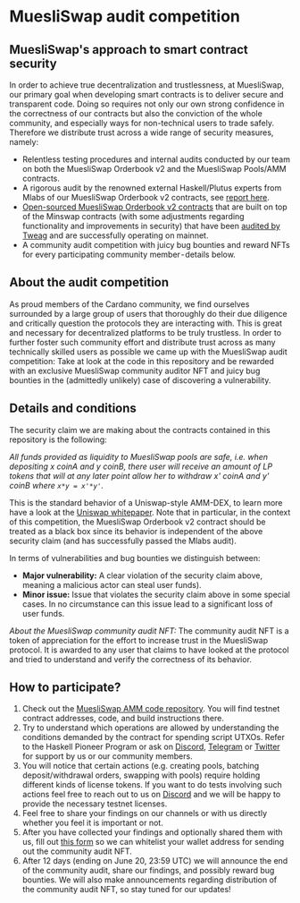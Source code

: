 # MuesliSwap audit competition

## MuesliSwap's approach to smart contract security

In order to achieve true decentralization and trustlessness, at MuesliSwap, our primary goal when developing smart contracts is to deliver secure and transparent code. Doing so requires not only our own strong confidence in the correctness of our contracts but also the conviction of the whole community, and especially ways for non-technical users to trade safely. Therefore we distribute trust across a wide range of security measures, namely:

- Relentless testing procedures and internal audits conducted by our team on both the MuesliSwap Orderbook v2 and the MuesliSwap Pools/AMM contracts.
- A rigorous audit by the renowned external Haskell/Plutus experts from Mlabs of our MuesliSwap Orderbook v2 contracts, see [report here](https://github.com/mlabs-haskell/muesliswap-audit-public/blob/master/MuesliSwap-audit-report.pdf).
- [Open-sourced MuesliSwap Orderbook v2 contracts](https://github.com/MuesliSwapTeam/muesliswap-cardano-pool-contracts) that are built on top of the Minswap contracts (with some adjustments regarding functionality and improvements in security) that have been [audited by Tweag](https://www.tweag.io/27d9c5c6f71d11f2f6c6e853a90b42ad/MinSwap-Jan31.pdf) and are successfully operating on mainnet.
- A community audit competition with juicy bug bounties and reward NFTs for every participating community member - details below.

## About the audit competition

As proud members of the Cardano community, we find ourselves surrounded by a large group of users that thoroughly do their due diligence and critically question the protocols they are interacting with. This is great and necessary for decentralized platforms to be truly trustless. In order to further foster such community effort and distribute trust across as many technically skilled users as possible we came up with the MuesliSwap audit competition: Take at look at the code in this repository and be rewarded with an exclusive MuesliSwap community auditor NFT and juicy bug bounties in the (admittedly unlikely) case of discovering a vulnerability.

## Details and conditions

The security claim we are making about the contracts contained in this repository is the following:

*All funds provided as liquidity to MuesliSwap pools are safe, i.e. when depositing x coinA and y coinB, there user will receive an amount of LP tokens that will at any later point allow her to withdraw x' coinA and y' coinB where `x*y = x'*y'`.*

This is the standard behavior of a Uniswap-style AMM-DEX, to learn more have a look at the [Uniswap whitepaper](https://uniswap.org/whitepaper.pdf). Note that in particular, in the context of this competition, the MuesliSwap Orderbook v2 contract should be treated as a black box since its behavior is independent of the above security claim (and has successfully passed the Mlabs audit).

In terms of vulnerabilities and bug bounties we distinguish between:
- **Major vulnerability:** A clear violation of the security claim above, meaning a malicious actor can steal user funds).
- **Minor issue:** Issue that violates the security claim above in some special cases. In no circumstance can this issue lead to a significant loss of user funds.

*About the MuesliSwap community audit NFT:* The community audit NFT is a token of appreciation for the effort to increase trust in the MuesliSwap protocol. It is awarded to any user that claims to have looked at the protocol and tried to understand and verify the correctness of its behavior.

## How to participate?

1. Check out the [MuesliSwap AMM code repository](https://github.com/MuesliSwapTeam/muesliswap-cardano-pool-contracts). You will find testnet contract addresses, code, and build instructions there.
2. Try to understand which operations are allowed by understanding the conditions demanded by the contract for spending script UTXOs. Refer to the Haskell Pioneer Program or ask on [Discord](https://discord.gg/vHzSXRWBJR), [Telegram](https://t.me/muesliswapADA) or [Twitter](https://twitter.com/MuesliSwapTeam) for support by us or our community members.
3. You will notice that certain actions (e.g. creating pools, batching deposit/withdrawal orders, swapping with pools) require holding different kinds of license tokens. If you want to do tests involving such actions feel free to reach out to us on [Discord](https://discord.gg/vHzSXRWBJR) and we will be happy to provide the necessary testnet licenses.
4. Feel free to share your findings on our channels or with us directly whether you feel it is important or not.
5. After you have collected your findings and optionally shared them with us, fill out [this form](https://forms.gle/HF2RuSbCrPZmU7fC7) so we can whitelist your wallet address for sending out the community audit NFT.
6. After 12 days (ending on June 20, 23:59 UTC) we will announce the end of the community audit, share our findings, and possibly reward bug bounties. We will also make announcements regarding distribution of the community audit NFT, so stay tuned for our updates!
